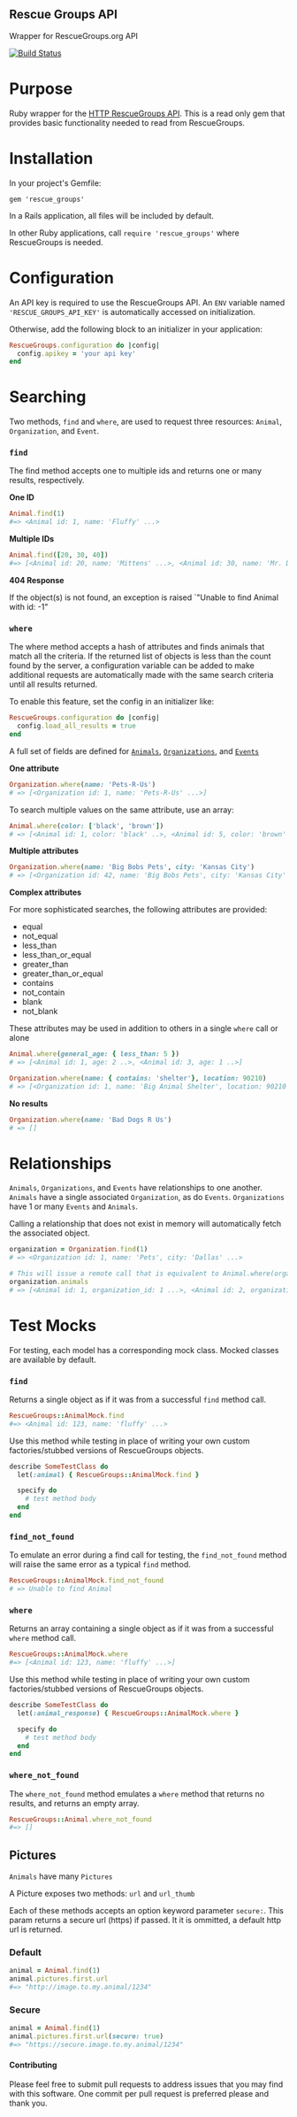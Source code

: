 ## Rescue Groups API

Wrapper for RescueGroups.org API

[![Build Status](https://travis-ci.org/yez/rescue_groups.svg?branch=master)](https://travis-ci.org/yez/rescue_groups)

# Purpose

Ruby wrapper for the [HTTP RescueGroups API](https://userguide.rescuegroups.org/display/APIDG/HTTP+API). This is a read only gem that provides basic functionality needed to read from RescueGroups.

# Installation

In your project's Gemfile:

`gem 'rescue_groups'`

In a Rails application, all files will be included by default.

In other Ruby applications, call `require 'rescue_groups'` where RescueGroups is needed.

# Configuration

An API key is required to use the RescueGroups API. An `ENV` variable named `'RESCUE_GROUPS_API_KEY'` is automatically accessed on initialization.

Otherwise, add the following block to an initializer in your application:

```ruby
RescueGroups.configuration do |config|
  config.apikey = 'your api key'
end
```

# Searching

Two methods, `find` and `where`, are used to request three resources: `Animal`, `Organization`, and `Event`.

### `find`

The find method accepts one to multiple ids and returns one or many results, respectively.

**One ID**

```ruby
Animal.find(1)
#=> <Animal id: 1, name: 'Fluffy' ...>
```

**Multiple IDs**

```ruby
Animal.find([20, 30, 40])
#=> [<Animal id: 20, name: 'Mittens' ...>, <Animal id: 30, name: 'Mr. Doom' ...>, <Animal id: 40, name: 'CatDog' ...>]
```

**404 Response**

If the object(s) is not found, an exception is raised `"Unable to find Animal with id: -1"

### `where`

The where method accepts a hash of attributes and finds animals that match all the criteria. If the returned list of objects is less than the count found by the server, a configuration variable can be added to make additional requests are automatically made with the same search criteria until all results returned.

To enable this feature, set the config in an initializer like:

```ruby
RescueGroups.configuration do |config|
  config.load_all_results = true
end
```

A full set of fields are defined for [`Animals`](docs/animal_field.md), [`Organizations`](docs/organization_field.md), and [`Events`](docs/event_field.md)

**One attribute**

```ruby
Organization.where(name: 'Pets-R-Us')
# => [<Organization id: 1, name: 'Pets-R-Us' ...>]
```

To search multiple values on the same attribute, use an array:

```ruby
Animal.where(color: ['black', 'brown'])
# => [<Animal id: 1, color: 'black' ..>, <Animal id: 5, color: 'brown' ..>]
```

**Multiple attributes**

```ruby
Organization.where(name: 'Big Bobs Pets', city: 'Kansas City')
# => [<Organization id: 42, name: 'Big Bobs Pets', city: 'Kansas City' ...>]
```

**Complex attributes**

For more sophisticated searches, the following attributes are provided:

* equal
* not_equal
* less_than
* less_than_or_equal
* greater_than
* greater_than_or_equal
* contains
* not_contain
* blank
* not_blank

These attributes may be used in addition to others in a single `where` call or alone

```ruby
Animal.where(general_age: { less_than: 5 })
# => [<Animal id: 1, age: 2 ..>, <Animal id: 3, age: 1 ..>]

Organization.where(name: { contains: 'shelter'}, location: 90210)
# => [<Organization id: 1, name: 'Big Animal Shelter', location: 90210 ...>, <Organization id: 2, name: 'Small Animal Shelter', location: 90210 ...>,]
```

**No results**

```ruby
Organization.where(name: 'Bad Dogs R Us')
# => []
```
# Relationships

`Animals`, `Organizations`, and `Events` have relationships to one another. `Animals` have a single associated `Organization`, as do `Events`. `Organizations` have 1 or many `Events` and `Animals`.

Calling a relationship that does not exist in memory will automatically fetch the associated object.

```ruby
organization = Organization.find(1)
# => <Organization id: 1, name: 'Pets', city: 'Dallas' ...>

# This will issue a remote call that is equivalent to Animal.where(organization_id: 1)
organization.animals
# => [<Animal id: 1, organization_id: 1 ...>, <Animal id: 2, organization_id: 1 ...>, ...]
```

# Test Mocks

For testing, each model has a corresponding mock class. Mocked classes are available by default.

### `find`

Returns a single object as if it was from a successful `find` method call.

```ruby
RescueGroups::AnimalMock.find
#=> <Animal id: 123, name: 'fluffy' ...>
```

Use this method while testing in place of writing your own custom factories/stubbed versions of RescueGroups objects.

```ruby
describe SomeTestClass do
  let(:animal) { RescueGroups::AnimalMock.find }

  specify do
    # test method body
  end
end
```

### `find_not_found`

To emulate an error during a find call for testing, the `find_not_found` method will raise the same error as a typical `find` method.

```ruby
RescueGroups::AnimalMock.find_not_found
# => Unable to find Animal
```

### `where`

Returns an array containing a single object as if it was from a successful `where` method call.

```ruby
RescueGroups::AnimalMock.where
#=> [<Animal id: 123, name: 'fluffy' ...>]
```

Use this method while testing in place of writing your own custom factories/stubbed versions of RescueGroups objects.

```ruby
describe SomeTestClass do
  let(:animal_response) { RescueGroups::AnimalMock.where }

  specify do
    # test method body
  end
end
```

### `where_not_found`

The `where_not_found` method emulates a `where` method that returns no results, and returns an empty array.

```ruby
RescueGroups::Animal.where_not_found
#=> []
```

## Pictures

`Animals` have many `Pictures`

A Picture exposes two methods: `url` and `url_thumb`

Each of these methods accepts an option keyword parameter `secure:`. This param returns a secure url (https) if passed. It it is ommitted, a default http url is returned.

### Default

```ruby
animal = Animal.find(1)
animal.pictures.first.url
#=> "http://image.to.my.animal/1234"
```

### Secure

```ruby
animal = Animal.find(1)
animal.pictures.first.url(secure: true)
#=> "https://secure.image.to.my.animal/1234"
```

#### Contributing

Please feel free to submit pull requests to address issues that you may find with this software. One commit per pull request is preferred please and thank you.
